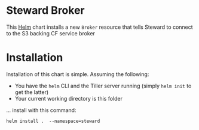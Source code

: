 # Steward Broker

This [Helm](https://github.com/kubernetes/helm) chart installs a new `Broker`
resource that tells Steward to connect to the S3 backing CF service broker

# Installation

Installation of this chart is simple. Assuming the following:

- You have the `helm` CLI and the Tiller server running (simply `helm init` to get the latter)
- Your current working directory is this folder

... install with this command:

```console
helm install .  --namespace=steward
```
